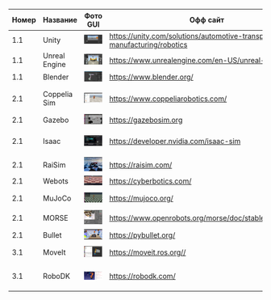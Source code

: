 |Номер|Название|Фото GUI|Офф сайт|Поддержка ЯП|Open source|Платный|
|-|-|-|-|-|-|-|
|1.1|Unity|![](/images/1_1_Unity.png)|https://unity.com/solutions/automotive-transportation-manufacturing/robotics|C#|no|no|
|1.1|Unreal Engine|![](/images/1_2_Unreal_Engine.jpg)|https://www.unrealengine.com/en-US/unreal-engine-5|C++|no|no|
|1.1|Blender|![](/images/1_3_Blender.png)|https://www.blender.org/|python3|https://github.com/blender|no|
|2.1|Coppelia Sim|![](/images/2_1_Coppelia_Sim.jpg)|https://www.coppeliarobotics.com/|python3|no|есть пробная версия|
|2.1|Gazebo|![](/images/2_2_Gazebo.png)|https://gazebosim.org|python3|https://github.com/gazebosim|no|
|2.1|Isaac|![](/images/2_3_Isaac.png)|https://developer.nvidia.com/isaac-sim|||на сайт не заходит|
|2.1|RaiSim|![](/images/2_4_RaiSim.png)|https://raisim.com/|||yes|
|2.1|Webots|![](/images/2_4_Webots.jpg)|https://cyberbotics.com/||https://github.com/cyberbotics/webots||
|2.1|MuJoCo|![](/images/2_5_MuJoCo.png)|https://mujoco.org/||https://github.com/google-deepmind/mujoco||
|2.1|MORSE|![](/images/2_6_MORSE.jpg)|https://www.openrobots.org/morse/doc/stable/morse.html||https://github.com/morse-simulator/morse||
|2.1|Bullet|![](/images/2_7_Bullet.jpg)|https://pybullet.org/||https://github.com/bulletphysics/bullet3||
|3.1|MoveIt|![](/images/3_1_MoveIt.png)|https://moveit.ros.org//||yehttps://github.com/ros-planning/moveit2s||
|3.1|RoboDK|![](/images/3_2_RoboDK.png)|https://robodk.com/|||есть пробная версия|
